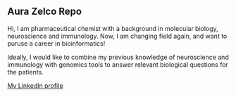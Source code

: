## Aura Zelco Repo

Hi,
I am pharmaceutical chemist with a background in molecular biology, neuroscience and immunology. Now, I am changing field again, and want to puruse a career in bioinformatics!

Ideally, I would like to combine my previous knowledge of neuroscience and immunology with genomics tools to answer relevant biological questions for the patients. 

[My LinkedIn profile](https://www.linkedin.com/in/aura-zelco/)
